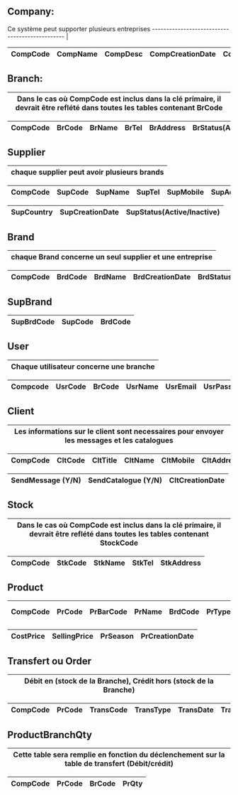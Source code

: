 ## Company:
Ce système peut supporter plusieurs entreprises
----------------------------------------------- |

CompCode | CompName | CompDesc | CompCreationDate | CompStatus(Active/Inactive) |
-------- | -------- | -------- | ---------------- | --------------------------- |

## Branch:
Dans le cas où CompCode est inclus dans la clé primaire, il devrait être reflété dans toutes les tables contenant BrCode |
------------------------------------------------------------------------------------------------------------------------ |

CompCode | BrCode | BrName | BrTel | BrAddress | BrStatus(Active/Inactive) |
-------- | ------ | ------ | ----- | --------- | ------------------------- |

## Supplier
chaque supplier peut avoir plusieurs brands | 
------------------------------------------- |

CompCode | SupCode | SupName | SupTel | SupMobile | SupAddress | SupEmail | 
-------- | ------- | ------- | ------ | --------- | ---------- | -------- |  

SupCountry | SupCreationDate | SupStatus(Active/Inactive) |
---------- | --------------- | -------------------------- |
 
## Brand
chaque Brand concerne un seul supplier et une entreprise  |
--------------------------------------------------------- |

CompCode |BrdCode | BrdName | BrdCreationDate | BrdStatus(Active/Inactive) | 
-------- |------- | ------- | --------------- | -------------------------- |

## SupBrand
SupBrdCode | SupCode | BrdCode |
------------ | ------- | ------- |

## User
Chaque utilisateur concerne une branche |
--------------------------------------- |

Compcode | UsrCode | BrCode | UsrName | UsrEmail | UsrPassword |
-------- | ------- | ------ | ------- | -------- | ----------- |

## Client
Les informations sur le client sont necessaires pour envoyer les messages et les catalogues |
------------------------------------------------------------------------------------------- |

CompCode | CltCode | CltTitle | CltName | CltMobile | CltAddress | CltEmail | 
-------- | ------- | -------- | ------- | --------- | ---------- | -------- |
 
SendMessage (Y/N) | SendCatalogue (Y/N) | CltCreationDate | 
----------------- | ------------------- | --------------- |

## Stock
Dans le cas où CompCode est inclus dans la clé primaire, il devrait être reflété dans toutes les tables contenant StockCode |
--------------------------------------------------------------------------------------------------------------------------- |

CompCode | StkCode | StkName | StkTel | StkAddress | 
-------- | ------- | ------- | ------ | ---------- | 

## Product
CompCode |PrCode | PrBarCode | PrName | BrdCode | PrType | PrFamily | PrStatus (Active/Inactive) |
-------- |-------| --------- | ------ | ------- |------- | -------- | -------------------------- |

CostPrice | SellingPrice | PrSeason | PrCreationDate | 
--------- | ------------ | ---------| -------------- |

## Transfert ou Order 
Débit en (stock de la Branche), Crédit hors (stock de la Branche) |
----------------------------------------------------------------- |

CompCode | PrCode | TransCode | TransType | TransDate | TransDbCr | TransQty |TransFrom | TransTo |
-------- | ------ | --------- | --------- | --------- | --------- | -------- |----------| ------- |

## ProductBranchQty 
Cette table sera remplie en fonction du déclenchement sur la table de transfert (Débit/crédit) |
---------------------------------------------------------------------------------------------- |

CompCode | PrCode | BrCode | PrQty |
-------- |------- | ------ | ----- |

